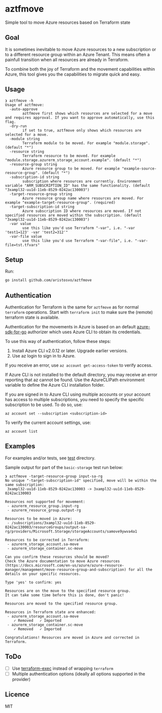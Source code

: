 # aztfmove
Simple tool to move Azure resources based on Terraform state

## Goal
It is sometimes inevitable to move Azure resources to a new subscription or to a different resource group within an Azure Tenant. This means often a painfull transition when all resources are already in Terraform.

To combine both the joy of Terraform and the movement capabilities within Azure, this tool gives you the capabilities to migrate quick and easy.

## Usage
```
❯ aztfmove -h
Usage of aztfmove:
  -auto-approve
        aztfmove first shows which resources are selected for a move and requires approval. If you want to approve automatically, use this flag.
  -dry-run
        if set to true, aztfmove only shows which resources are selected for a move.
  -module string
        Terraform module to be moved. For example "module.storage". (default "*")
  -resource string
        Terraform resource to be moved. For example "module.storage.azurerm_storage_account.example". (default "*")
  -resource-group string
        Azure resource group to be moved. For example "example-source-resource-group". (default "*")
  -subscription-id string
        subscription where resources are currently. Environment variable "ARM_SUBSCRIPTION_ID" has the same functionality. (default "3xampl32-uu1d-11eb-8529-0242ac130003")
  -target-resource-group string
        Azure resource group name where resources are moved. For example "example-target-resource-group". (required)
  -target-subscription-id string
        Azure subscription ID where resources are moved. If not specified resources are moved within the subscription. (default "3xampl32-uu1d-11eb-8529-0242ac130003")
  -var value
        use this like you'd use Terraform "-var", i.e. "-var 'test1=123' -var 'test2=312'" 
  -var-file value
        use this like you'd use Terraform "-var-file", i.e. "-var-file=tst.tfvars"
```

## Setup

Run:
```bash
go install github.com/aristosvo/aztfmove
```

## Authentication

Authentication for Terraform is the same for `aztfmove` as for normal `terraform` operations. Start with `terraform init` to make sure the (remote) terraform state is available.

Authentication for the movements in Azure is based on an default [azure-sdk-for-go](https://github.com/Azure/azure-sdk-for-go) authorizer which uses Azure CLI to obtain its credentials.

To use this way of authentication, follow these steps:

1. Install Azure CLI v2.0.12 or later. Upgrade earlier versions.
2. Use az login to sign in to Azure.

If you receive an error, use `az account get-access-token` to verify access.

If Azure CLI is not installed to the default directory, you may receive an error reporting that az cannot be found.
Use the AzureCLIPath environment variable to define the Azure CLI installation folder.

If you are signed in to Azure CLI using multiple accounts or your account has access to multiple subscriptions, you need to specify the specific subscription to be used. To do so, use:

```
az account set --subscription <subscription-id>
```
To verify the current account settings, use:
```
az account list
```

## Examples
For examples and/or tests, see [test](https://github.com/aristosvo/aztfmove/tree/main/test) directory.

Sample output for part of the `basic-storage` test run below:
```
❯ aztfmove -target-resource-group input-sa-rg
No unique "-target-subscription-id" specified, move will be within the same subscription:
 3xampl32-uu1d-11eb-8529-0242ac130003 -> 3xampl32-uu1d-11eb-8529-0242ac130003

Resources not supported for movement:
 - azurerm_resource_group.input-rg
 - azurerm_resource_group.output-rg

Resources to be moved in Azure:
 - /subscriptions/3xampl32-uu1d-11eb-8529-0242ac130003/resourceGroups/output-sa-rg/providers/Microsoft.Storage/storageAccounts/samove9ywva4a1

Resources to be corrected in Terraform:
 - azurerm_storage_account.sa-move
 - azurerm_storage_container.sc-move

Can you confirm these resources should be moved?
Check the Azure documentation to move Azure resources (https://docs.microsoft.com/en-us/azure/azure-resource-manager/management/move-resource-group-and-subscription) for all the details on your specific resources.

Type 'yes' to confirm: yes

Resources are on the move to the specified resource group.
It can take some time before this is done, don't panic!

Resources are moved to the specified resource group.

Resources in Terraform state are enhanced:
 - azurerm_storage_account.sa-move
    ✓ Removed   ✓ Imported
 - azurerm_storage_container.sc-move
    ✓ Removed   ✓ Imported

Congratulations! Resources are moved in Azure and corrected in Terraform.
```


## ToDo
- [ ] Use [terraform-exec](https://github.com/hashicorp/terraform-exec) instead of wrapping `terraform`
- [ ] Multiple authentication options (ideally all options supported in the provider)

## Licence

MIT
